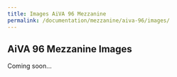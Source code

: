 ```yaml
---
title: Images AiVA 96 Mezzanine
permalink: /documentation/mezzanine/aiva-96/images/
---
```

## AiVA 96 Mezzanine Images

Coming soon...
